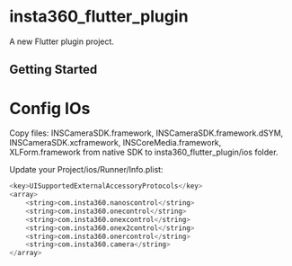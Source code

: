 # insta360_flutter_plugin

A new Flutter plugin project.

## Getting Started

# Config IOs
Copy files: INSCameraSDK.framework, INSCameraSDK.framework.dSYM, INSCameraSDK.xcframework, INSCoreMedia.framework, XLForm.framework from native SDK to insta360_flutter_plugin/ios folder.

Update your Project/ios/Runner/Info.plist:

```python
<key>UISupportedExternalAccessoryProtocols</key>
<array>
    <string>com.insta360.nanoscontrol</string>
    <string>com.insta360.onecontrol</string>
    <string>com.insta360.onexcontrol</string>
    <string>com.insta360.onex2control</string>
    <string>com.insta360.onercontrol</string>
    <string>com.insta360.camera</string>
</array>
```

